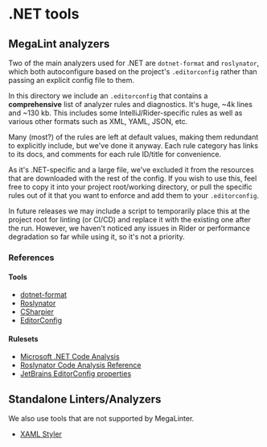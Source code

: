 # .NET tools

## MegaLint analyzers

Two of the main analyzers used for .NET are `dotnet-format` and `roslynator`, which both autoconfigure
based on the project's `.editorconfig` rather than passing an explicit config file to them.

In this directory we include an `.editorconfig` that contains a **comprehensive** list of analyzer rules
and diagnostics. It's huge, ~4k lines and ~130 kb. This includes some IntelliJ/Rider-specific rules as
well as various other formats such as XML, YAML, JSON, etc.

Many (most?) of the rules are left at default values, making them redundant to explicitly include, but we've
done it anyway. Each rule category has links to its docs, and comments for each rule ID/title for convenience.

As it's .NET-specific and a large file, we've excluded it from the resources that are downloaded with the rest
of the config. If you wish to use this, feel free to copy it into your project root/working directory, or
pull the specific rules out of it that you want to enforce and add them to your `.editorconfig`.

In future releases we may include a script to temporarily place this at the project root for linting (or CI/CD)
and replace it with the existing one after the run. However, we haven't noticed any issues in Rider or performance
degradation so far while using it, so it's not a priority.

### References

#### Tools

- [dotnet-format](https://learn.microsoft.com/en-us/dotnet/core/tools/dotnet-format)
- [Roslynator](https://josefpihrt.github.io/docs/roslynator/)
- [CSharpier](https://csharpier.com/docs/About)
- [EditorConfig](https://editorconfig.org/)

#### Rulesets

- [Microsoft .NET Code Analysis](https://learn.microsoft.com/en-us/dotnet/fundamentals/code-analysis/overview)
- [Roslynator Code Analysis Reference](https://josefpihrt.github.io/docs/roslynator/category/code-analysis/)
- [JetBrains EditorConfig properties](https://www.jetbrains.com/help/rider/Using_EditorConfig.html)

## Standalone Linters/Analyzers

We also use tools that are not supported by MegaLinter.

- [XAML Styler](https://github.com/Xavalon/XamlStyler)
